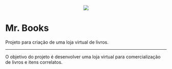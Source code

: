 <div align="center">
    <img src="https://github.com/Brain-House/MrBooks/assets/116763922/01cce595-8993-4e3f-a017-8eb461aece75" heigth = "300"/>
</div>

# Mr. Books

Projeto para criação de uma loja virtual de livros.


---

O objetivo do projeto é desenvolver uma loja virtual para comercialização de livros e itens correlatos.
